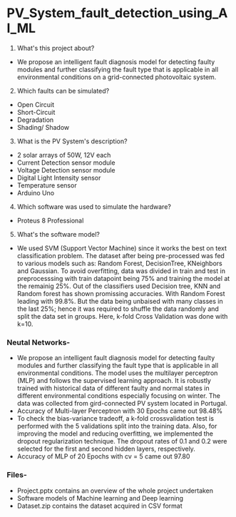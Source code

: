 # PV_System_fault_detection_using_AI_ML
1.	What's this project about?
-	We propose an intelligent fault diagnosis model for detecting faulty modules and further classifying the fault type that is applicable in all environmental conditions on a grid-connected photovoltaic system.
2.	Which faults can be simulated?
-	Open Circuit
-	Short-Circuit
-	Degradation
-	Shading/ Shadow
3.	What is the PV System's description?
-	2 solar arrays of 50W, 12V each
-	Current Detection sensor module
-	Voltage Detection sensor module
-	Digital Light Intensity sensor
-	Temperature sensor
-	Arduino Uno
4.	Which software was used to simulate the hardware?
-	Proteus 8 Professional
5.	What's the software model?
-	We used SVM (Support Vector Machine) since it works the best on text classification problem. The dataset after being pre-processed was fed to various models such as: Random Forest, DecisionTree, KNeighbors and Gaussian. To avoid overfitting, data was divided in train and test in preprocesssing with train datapoint being 75% and training the model at the remainig 25%. Out of the classifiers used Decision tree, KNN and Random forest has shown promissing accuracies. With Random Forest leading with 99.8%. But the data being unbaised with many classes in the last 25%; hence it was required to shuffle the data randomly and split the data set in groups. Here, k-fold Cross Validation was done with k=10.
### Neutal Networks-
-	We propose an intelligent fault diagnosis model for detecting faulty modules and further classifying the fault type that is applicable in all environmental conditions. The model uses the multilayer perceptron (MLP) and follows the supervised learning approach. It is robustly trained with historical data of different faulty and normal states in different environmental conditions especially focusing on winter. The data was collected from gird-connected PV system located in Portugal.
-	Accuracy of Multi-layer Perceptron with 30 Epochs came out 98.48%
-	To check the bias-variance tradeoff, a k-fold crossvalidation test is performed with the 5 validations split into the training data. Also, for improving the model and reducing overfitting, we implemented the dropout regularization technique. The dropout rates of 0.1 and 0.2 were selected for the first and second hidden layers, respectively.
-	Accuracy of MLP of 20 Epochs with cv = 5 came out 97.80
### Files-
-	Project.pptx contains an overview of the whole project undertaken
- Software models of Machine learning and Deep learning
- Dataset.zip contains the dataset acquired in CSV format
